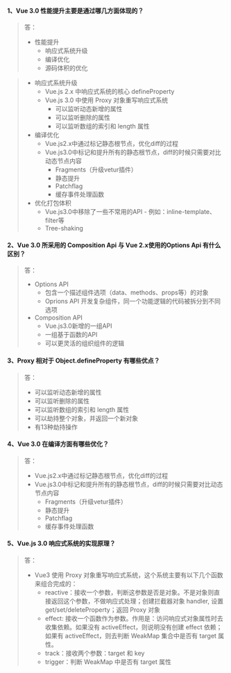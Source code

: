 #### 1、Vue 3.0 性能提升主要是通过哪几方面体现的？
>答：
>   - 性能提升
>       - 响应式系统升级
>       - 编译优化
>       - 源码体积的优化

>   - 响应式系统升级
>       - Vue.js 2.x 中响应式系统的核心 defineProperty
>       - Vue.js 3.0 中使用 Proxy 对象重写响应式系统
>           - 可以监听动态新增的属性
>           - 可以监听删除的属性
>           - 可以监听数组的索引和 length 属性
>   - 编译优化
>       - Vue.js2.x中通过标记静态根节点，优化diff的过程
>       - Vue.js3.0中标记和提升所有的静态根节点，diff的时候只需要对比动态节点内容
>           - Fragments（升级vetur插件）
>           - 静态提升
>           - Patchflag
>           - 缓存事件处理函数
>   - 优化打包体积
>       - Vue.js3.0中移除了一些不常用的API
        - 例如：inline-template、filter等
>       - Tree-shaking

#### 2、Vue 3.0 所采用的 Composition Api 与 Vue 2.x使用的Options Api 有什么区别？
>答：
>   - Options API
>       - 包含一个描述组件选项（data、methods、props等）的对象
>       - Oprions API 开发复杂组件，同一个功能逻辑的代码被拆分到不同选项
>   - Composition API
>       - Vue.js3.0新增的一组API
>       - 一组基于函数的API
>       - 可以更灵活的组织组件的逻辑
#### 3、Proxy 相对于 Object.defineProperty 有哪些优点？
>答：
>   - 可以监听动态新增的属性
>   - 可以监听删除的属性
>   - 可以监听数组的索引和 length 属性
>   - 可以劫持整个对象，并返回一个新对象
>   - 有13种劫持操作

#### 4、Vue 3.0 在编译方面有哪些优化？
>答：
>   - Vue.js2.x中通过标记静态根节点，优化diff的过程
>   - Vue.js3.0中标记和提升所有的静态根节点，diff的时候只需要对比动态节点内容
>       - Fragments（升级vetur插件）
>       - 静态提升
>       - Patchflag
>       - 缓存事件处理函数

#### 5、Vue.js 3.0 响应式系统的实现原理？
>答：
>   - Vue3 使用 Proxy 对象重写响应式系统，这个系统主要有以下几个函数来组合完成的：
>       - reactive：接收一个参数，判断这参数是否是对象。不是对象则直接返回这个参数，不做响应式处理；创建拦截器对象 handler, 设置 get/set/deleteProperty；返回 Proxy 对象
>       - effect: 接收一个函数作为参数。作用是：访问响应式对象属性时去收集依赖。如果没有 activeEffect，则说明没有创建 effect 依赖；如果有 activeEffect，则去判断 WeakMap 集合中是否有 target 属性。
>       - track：接收两个参数：target 和 key
>       - trigger：判断 WeakMap 中是否有 target 属性